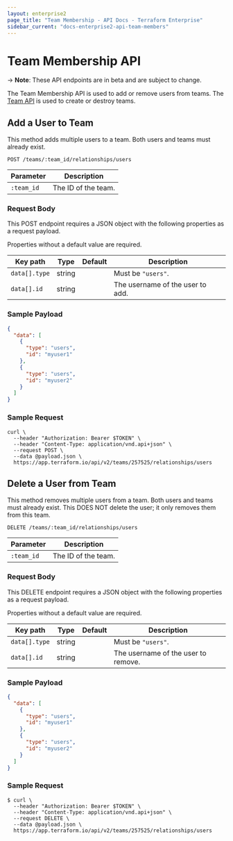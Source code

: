 ```yaml
---
layout: enterprise2
page_title: "Team Membership - API Docs - Terraform Enterprise"
sidebar_current: "docs-enterprise2-api-team-members"
---
```


# Team Membership API

-> **Note**: These API endpoints are in beta and are subject to change.

The Team Membership API is used to add or remove users from teams. The [Team API](./teams.html) is used to create or destroy teams.

## Add a User to Team

This method adds multiple users to a team. Both users and teams must already exist.

`POST /teams/:team_id/relationships/users`

| Parameter  | Description         |
| ---------- | ------------------- |
| `:team_id` | The ID of the team. |

### Request Body

This POST endpoint requires a JSON object with the following properties as a request payload.

Properties without a default value are required.

| Key path      | Type   | Default | Description                      |
| ------------- | ------ | ------- | -------------------------------- |
| `data[].type` | string |         | Must be `"users"`.               |
| `data[].id`   | string |         | The username of the user to add. |

### Sample Payload

```json
{
  "data": [
    {
      "type": "users",
      "id": "myuser1"
    },
    {
      "type": "users",
      "id": "myuser2"
    }
  ]
}
```

### Sample Request

```shell
curl \
  --header "Authorization: Bearer $TOKEN" \
  --header "Content-Type: application/vnd.api+json" \
  --request POST \
  --data @payload.json \
  https://app.terraform.io/api/v2/teams/257525/relationships/users
```

## Delete a User from Team

This method removes multiple users from a team. Both users and teams must already exist. This DOES NOT delete the user; it only removes them from this team.

`DELETE /teams/:team_id/relationships/users`

| Parameter  | Description         |
| ---------- | ------------------- |
| `:team_id` | The ID of the team. |

### Request Body

This DELETE endpoint requires a JSON object with the following properties as a request payload.

Properties without a default value are required.

| Key path      | Type   | Default | Description                         |
| ------------- | ------ | ------- | ----------------------------------- |
| `data[].type` | string |         | Must be `"users"`.                  |
| `data[].id`   | string |         | The username of the user to remove. |

### Sample Payload

```json
{
  "data": [
    {
      "type": "users",
      "id": "myuser1"
    },
    {
      "type": "users",
      "id": "myuser2"
    }
  ]
}
```

### Sample Request

```shell
$ curl \
  --header "Authorization: Bearer $TOKEN" \
  --header "Content-Type: application/vnd.api+json" \
  --request DELETE \
  --data @payload.json \
  https://app.terraform.io/api/v2/teams/257525/relationships/users
```
